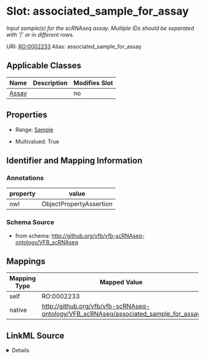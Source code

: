 

# Slot: associated_sample_for_assay 


_Input sample(s) for the scRNAseq assay. Multiple IDs should be separated with '|' or in different rows._





URI: [RO:0002233](http://purl.obolibrary.org/obo/RO_0002233)
Alias: associated_sample_for_assay

<!-- no inheritance hierarchy -->





## Applicable Classes

| Name | Description | Modifies Slot |
| --- | --- | --- |
| [Assay](Assay.md) |  |  no  |







## Properties

* Range: [Sample](Sample.md)

* Multivalued: True





## Identifier and Mapping Information





### Annotations

| property | value |
| --- | --- |
| owl | ObjectPropertyAssertion |




### Schema Source


* from schema: http://github.org/vfb/vfb-scRNAseq-ontology/VFB_scRNAseq




## Mappings

| Mapping Type | Mapped Value |
| ---  | ---  |
| self | RO:0002233 |
| native | http://github.org/vfb/vfb-scRNAseq-ontology/VFB_scRNAseq/associated_sample_for_assay |




## LinkML Source

<details>
```yaml
name: associated_sample_for_assay
annotations:
  owl:
    tag: owl
    value: ObjectPropertyAssertion
description: Input sample(s) for the scRNAseq assay. Multiple IDs should be separated
  with '|' or in different rows.
from_schema: http://github.org/vfb/vfb-scRNAseq-ontology/VFB_scRNAseq
rank: 1000
slot_uri: RO:0002233
alias: associated_sample_for_assay
owner: Assay
domain_of:
- Assay
range: Sample
multivalued: true

```
</details>